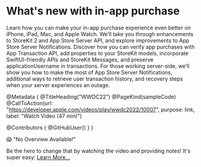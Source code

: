 # What's new with in-app purchase

Learn how you can make your in-app purchase experience even better on iPhone, iPad, Mac, and Apple Watch. We’ll take you through enhancements to StoreKit 2 and App Store Server API, and explore improvements to App Store Server Notifications. Discover how you can verify app purchases with App Transaction API, add properties to your StoreKit models, incorporate SwiftUI-friendly APIs and StoreKit Messages, and preserve applicationUsername in transactions. For those working server-side, we’ll show you how to make the most of App Store Server Notifications, additional ways to retrieve user transaction history, and recovery steps when your server experiences an outage.

@Metadata {
   @TitleHeading("WWDC22")
   @PageKind(sampleCode)
   @CallToAction(url: "https://developer.apple.com/videos/play/wwdc2022/10007", purpose: link, label: "Watch Video (47 min)")

   @Contributors {
      @GitHubUser(<replace this with your GitHub handle>)
   }
}

😱 "No Overview Available!"

Be the hero to change that by watching the video and providing notes! It's super easy:
 [Learn More…](https://wwdcnotes.com/documentation/wwdcnotes/contributing)

